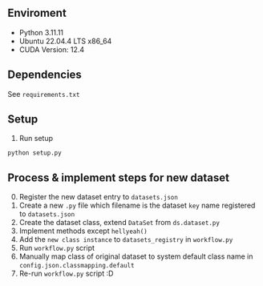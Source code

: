## Enviroment

+ Python 3.11.11
+ Ubuntu 22.04.4 LTS x86_64
+ CUDA Version: 12.4

## Dependencies

See `requirements.txt`

## Setup

1. Run setup

```
python setup.py
```

## Process & implement steps for new dataset

0. Register the new dataset entry to `datasets.json`
1. Create a new `.py` file which filename is the dataset `key` name registered to `datasets.json`
2. Create the dataset class, extend `DataSet` from `ds.dataset.py`
3. Implement methods except `hellyeah()`
4. Add the `new class instance` to `datasets_registry` in `workflow.py`
5. Run `workflow.py` script
6. Manually map class of original dataset to system default class name in `config.json.classmapping.default`
7. Re-run `workflow.py` script :D